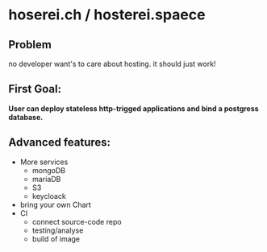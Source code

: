# hoserei.ch / hosterei.spaece

## Problem
no developer want's to care about hosting. it should just work! 

## First Goal:
**User can deploy stateless http-trigged applications and bind a postgress database.**

## Advanced features:
- More services
  - mongoDB
  - mariaDB
  - S3
  - keycloack
- bring your own Chart
- CI
  - connect source-code repo
  - testing/analyse
  - build of image